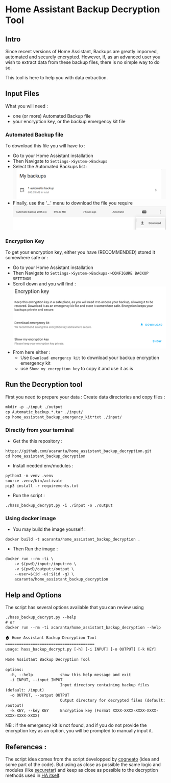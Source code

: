 # Home Assistant Backup Decryption Tool
## Intro
Since recent versions of Home Assistant, Backups are greatly imporved, automated and securely encrypted.
However, if, as an advanced user you wish to extract data from  these backup files, there is no simple way to do so.

This tool is  here to help you with data extraction.

## Input Files
What you will need : 
- one (or more) Automated Backup file
- your encryption key, or the backup emergency kit file

### Automated Backup file
To download this file you will have to :
- Go to your Home Assistant installation
- Then Navigate to `Settings->System->Backups`
- Select the Automated Backups list :
![Backup list](doc/img/SC-Automated_Backups_List.png)
- Finally, use the '...'  menu to download the file you require
![Bakcup File](doc/img/SC-Automated_Backups_Item-Download.png)

### Encryption Key
To get your encryption key, either you have (RECOMMENDED) stored it somewhere safe or :
- Go to your Home Assistant installation
- Then Navigate to `Settings->System->Backups->CONFIGURE BACKUP SETTINGS`
- Scroll down and you will find :
![Backup list](doc/img/SC-Encryption_key_get.png)
- From here either :
  - Use `Download emergency kit` to download your backup encryption emergency kit
  - use `Show my encryption key` to copy it and use it as is


## Run the Decryption tool
First you need to prepare your data :
Create data directories and copy files :
```
mkdir -p ./input ./output
cp Automatic_backup.*.tar ./input/
cp home_assistant_backup_emergency_kit*txt ./input/
```

### Directly from your terminal
- Get the this repository :
```
https://github.com/acaranta/home_assistant_backup_decryption.git
cd home_assistant_backup_decryption
```
- Install needed env/modules :
```
python3 -m venv .venv
source .venv/bin/activate
pip3 install -r requirements.txt
```
- Run the script :
```
./hass_backup_decrypt.py -i ./input -o ./output
```

### Using docker image
- You may build the image yourself :
```
docker build -t acaranta/home_assistant_backup_decryption .
```
- Then Run the image :
```
docker run --rm -ti \
    -v $(pwd)/input:/input:ro \
    -v $(pwd)/output:/output \
    --user=$(id -u):$(id -g) \
    acaranta/home_assistant_backup_decryption
```


## Help and Options
The script has several options available that you can review using 
```
./hass_backup_decrypt.py --help
# or
docker run --rm -ti acaranta/home_assistant_backup_decryption --help

🏠 Home Assistant Backup Decryption Tool
=======================================
usage: hass_backup_decrypt.py [-h] [-i INPUT] [-o OUTPUT] [-k KEY]

Home Assistant Backup Decryption Tool

options:
  -h, --help            show this help message and exit
  -i INPUT, --input INPUT
                        Input directory containing backup files (default: /input)
  -o OUTPUT, --output OUTPUT
                        Output directory for decrypted files (default: /output)
  -k KEY, --key KEY     Encryption key (Format XXXX-XXXX-XXXX-XXXX-XXXX-XXXX-XXXX)
```

NB : if the emergency kit is not found, and if you do not provide the encryption key as an option, you will be prompted to manually input it.

## References :
The script idea comes from the script developped by [cogneato](https://github.com/cogneato/ha-decrypt-backup-tool) (idea and some part of the code).
But using as close as possible the same logic and modules (like [securetar](https://pypi.org/project/securetar/)) and keep as close as possible to the decryption methods used in [HA itself](https://github.com/home-assistant/core/blob/2121b943a32ebcbce7acb377cbf44c41d1805381/homeassistant/backup_restore.py#L92).